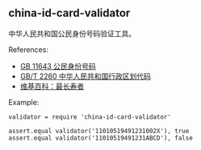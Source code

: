 ## china-id-card-validator
中华人民共和国公民身份号码验证工具。

References:

* [GB 11643 公民身份号码](http://zh.wikisource.org/wiki/GB_11643-1999_%E5%85%AC%E6%B0%91%E8%BA%AB%E4%BB%BD%E5%8F%B7%E7%A0%81)
* [GB/T 2260 中华人民共和国行政区划代码](http://www.stats.gov.cn/tjsj/tjbz/xzqhdm/201401/t20140116_501070.html)
* [维基百科：最长寿者](http://zh.wikipedia.org/wiki/%E6%9C%80%E5%B9%B4%E9%95%B7%E8%80%85)

Example:

    validator = require 'china-id-card-validator'

    assert.equal validator('11010519491231002X'), true
    assert.equal validator('11010519491231ABCD'), false

